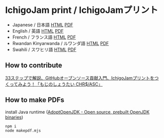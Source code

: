 # IchigoJam print / IchigoJamプリント

- Japanese / 日本語 [HTML](https://ichigojam.github.io/print/ja/) [PDF](https://ichigojam.github.io/print/ichigojam_print_ja.pdf)
- English / 英語 [HTML](https://ichigojam.github.io/print/en/) [PDF](https://ichigojam.github.io/print/ichigojam_print_en.pdf)
- French / フランス語 [HTML](https://ichigojam.github.io/print/fr/) [PDF](https://ichigojam.github.io/print/ichigojam_print_fr.pdf)
- Rwandan Kinyarwanda / ルワンダ語 [HTML](https://ichigojam.github.io/print/rw/) [PDF](https://ichigojam.github.io/print/ichigojam_print_rw.pdf)
- Swahili / スワヒリ語 [HTML](https://ichigojam.github.io/print/sw/) [PDF](https://ichigojam.github.io/print/ichigojam_print_sw.pdf)

## How to contribute

[33ステップで解説、GitHubオープンソース貢献入門、IchigoJamプリントをつくってみよう！「もじのしょうたい CHR$/ASC」](https://fukuno.jig.jp/2929)

## How to make PDFs

install Java runtime ([AdoptOpenJDK - Open source, prebuilt OpenJDK binaries](https://adoptopenjdk.net/))
```bash
npm i
node makepdf.mjs
```
